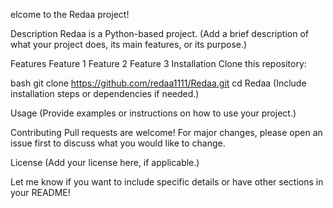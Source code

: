 elcome to the Redaa project!

Description
Redaa is a Python-based project. (Add a brief description of what your project does, its main features, or its purpose.)

Features
Feature 1
Feature 2
Feature 3
Installation
Clone this repository:

bash
git clone https://github.com/redaa1111/Redaa.git
cd Redaa
(Include installation steps or dependencies if needed.)

Usage
(Provide examples or instructions on how to use your project.)

Contributing
Pull requests are welcome! For major changes, please open an issue first to discuss what you would like to change.

License
(Add your license here, if applicable.)

Let me know if you want to include specific details or have other sections in your README!

